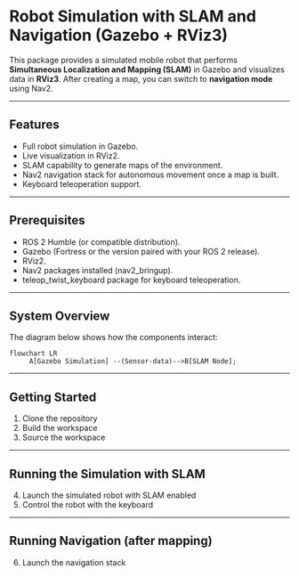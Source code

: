 # Robot Simulation with SLAM and Navigation (Gazebo + RViz3)

This package provides a simulated mobile robot that performs **Simultaneous Localization and Mapping (SLAM)** in Gazebo and visualizes data in **RViz3**. After creating a map, you can switch to **navigation mode** using Nav2.

---

## Features
- Full robot simulation in Gazebo.
- Live visualization in RViz2.
- SLAM capability to generate maps of the environment.
- Nav2 navigation stack for autonomous movement once a map is built.
- Keyboard teleoperation support.

---
## Prerequisites

- ROS 2 Humble (or compatible distribution).
- Gazebo (Fortress or the version paired with your ROS 2 release).
- RViz2.
- Nav2 packages installed (nav2_bringup).
- teleop_twist_keyboard package for keyboard teleoperation.
---

## System Overview

The diagram below shows how the components interact:

```mermaid
flowchart LR
     A[Gazebo Simulation] --(Sensor-data)-->B[SLAM Node];
```

---

## Getting Started
1. Clone the repository
2. Build the workspace
3. Source the workspace

---

## Running the Simulation with SLAM
4. Launch the simulated robot with SLAM enabled
5. Control the robot with the keyboard

---

## Running Navigation (after mapping)
6. Launch the navigation stack




